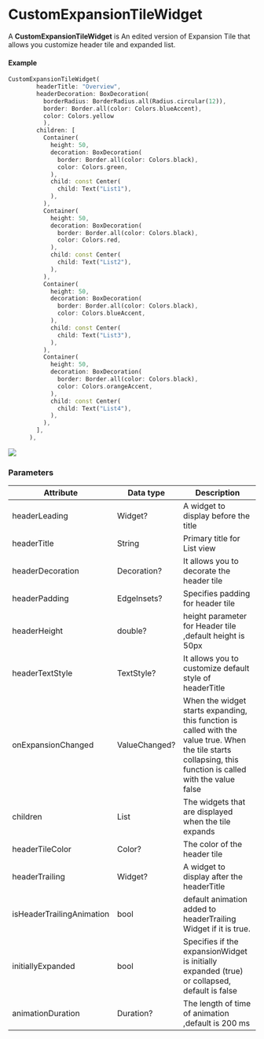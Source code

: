 # CustomExpansionTileWidget

A **CustomExpansionTileWidget** is An edited version of Expansion Tile that allows you customize header tile and expanded list.

#### Example
```dart
CustomExpansionTileWidget(
        headerTitle: "Overview",
        headerDecoration: BoxDecoration(
          borderRadius: BorderRadius.all(Radius.circular(12)),
          border: Border.all(color: Colors.blueAccent),
          color: Colors.yellow
          ),
        children: [
          Container(
            height: 50,
            decoration: BoxDecoration(
              border: Border.all(color: Colors.black),
              color: Colors.green,
            ),
            child: const Center(
              child: Text("List1"),
            ),
          ),
          Container(
            height: 50,
            decoration: BoxDecoration(
              border: Border.all(color: Colors.black),
              color: Colors.red,
            ),
            child: const Center(
              child: Text("List2"),
            ),
          ),
          Container(
            height: 50,
            decoration: BoxDecoration(
              border: Border.all(color: Colors.black),
              color: Colors.blueAccent,
            ),
            child: const Center(
              child: Text("List3"),
            ),
          ),
          Container(
            height: 50,
            decoration: BoxDecoration(
              border: Border.all(color: Colors.black),
              color: Colors.orangeAccent,
            ),
            child: const Center(
              child: Text("List4"),
            ),
          ),
        ],
      ),
```
<img src="https://github.com/srtraj/expansion_tile_widget/blob/master/assets/screen-recording-20211226-143618_ZGbPoa5j.mp4">


### Parameters

Attribute | Data type | Description
--- | --- | --- 
headerLeading | Widget? | A widget to display before the title
headerTitle | String | Primary title for List view
headerDecoration | Decoration? | It allows you to decorate the header tile
headerPadding | EdgeInsets? | Specifies padding for header tile
headerHeight | double? | height parameter for Header tile ,default height is 50px
headerTextStyle | TextStyle? | It allows you to customize default style of headerTitle
onExpansionChanged  | ValueChanged<bool>? | When the widget starts expanding, this function is called with the value true. When the tile starts collapsing, this function is called with the value false
children | List<Widget> | The widgets that are displayed when the tile expands
headerTileColor | Color? | The color of the header tile
headerTrailing | Widget? | A widget to display after the headerTitle
isHeaderTrailingAnimation| bool |default animation added to headerTrailing Widget if it is true.
initiallyExpanded| bool | Specifies if the expansionWidget is initially expanded (true) or collapsed, default is false
animationDuration| Duration? | The length of time of animation ,default is 200 ms 
